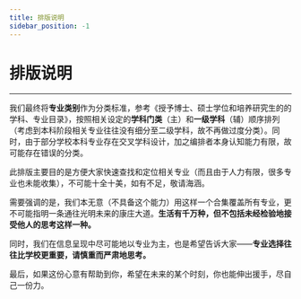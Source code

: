 ```yaml
---
title: 排版说明
sidebar_position: -1
---
```

# 排版说明
---

我们最终将**专业类别**作为分类标准，参考《授予博士、硕士学位和培养研究生的的学科、专业目录》，按照相关设定的**学科门类**（主）和**一级学科**（辅）顺序排列（考虑到本科阶段相关专业往往没有细分至二级学科，故不再做过度分类）。同时，由于部分学校本科专业存在交叉学科设计，加之编排者本身认知能力有限，故可能存在错误的分类。

此排版主要目的是方便大家快速查找和定位相关专业（而且由于人力有限，很多专业也未能收集），不可能十全十美，如有不足，敬请海涵。

需要强调的是，我们本无意（不具备这个能力）用这样一个合集覆盖所有专业，更不可能指明一条通往光明未来的康庄大道。**生活有千万种，但不包括未经检验地接受他人的思考这样一种。**

同时，我们在信息呈现中尽可能地以专业为主，也是希望告诉大家——**专业选择往往比学校更重要，请慎重而严肃地思考。**

最后，如果这份心意有帮助到你，希望在未来的某个时刻，你也能伸出援手，尽自己一份力。
